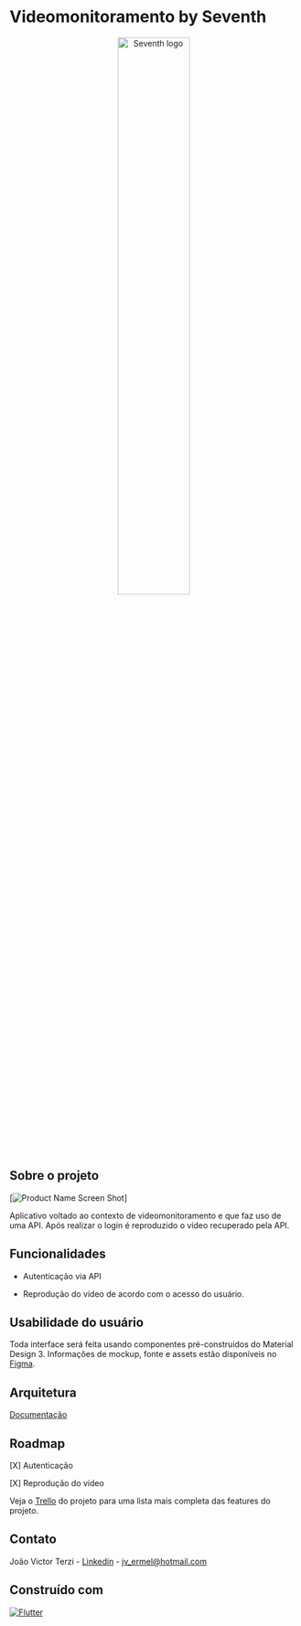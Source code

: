 
# Videomonitoramento by Seventh

<a name="readme-top"></a>

<p align="center">
  <img src="https://blog.seventh.com.br/wp-content/uploads/2021/05/seventh_.png" alt="Seventh logo" width="50%"/>
</p>

## Sobre o projeto

[![Product Name Screen Shot][project-screenshot]]

Aplicativo voltado ao contexto de videomonitoramento e que faz uso de uma API. Após realizar o login é reproduzido o vídeo recuperado pela API.

## Funcionalidades

- Autenticação via API

- Reprodução do vídeo de acordo com o acesso do usuário.

## Usabilidade do usuário

Toda interface será feita usando componentes pré-construidos do Material Design 3. Informações de mockup, fonte e assets estão disponíveis no [Figma]().

## Arquitetura

[Documentação](ARCHITECTURE.md)

<!-- ROADMAP -->
## Roadmap

[X] Autenticação

[X] Reprodução do vídeo

Veja o [Trello](https://trello.com/invite/b/xDCW2uf2/ATTIeccf4772ef88e4b944c40026a1e1e612F7AB1F9D/video-player) do projeto para uma lista mais completa das features do projeto.

<!-- CONTACT -->
## Contato

João Victor Terzi - [Linkedin](https://www.linkedin.com/in/jermelterzi/) - jv_ermel@hotmail.com

## Construído com

[![Flutter][Flutter]][Flutter-url]

<!-- MARKDOWN LINKS & IMAGES -->
<!-- https://www.markdownguide.org/basic-syntax/#reference-style-links -->
[project-screenshot]: https://i.imgur.com/Hgn8g5Y.png
[Flutter]: https://img.shields.io/badge/Flutter-%2302569B.svg?style=for-the-badge&logo=Flutter&logoColor=white
[Flutter-url]: https://flutter.dev
